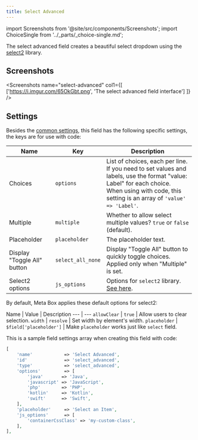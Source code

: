 ```yaml
---
title: Select Advanced
---
```


import Screenshots from '@site/src/components/Screenshots';
import ChoiceSingle from '../_parts/_choice-single.md';

The select advanced field creates a beautiful select dropdown using the [select2](https://select2.org/) library.

## Screenshots

<Screenshots name="select-advanced" col1={[
    ['https://i.imgur.com/65OkGbt.png', 'The select advanced field interface']
]} />

## Settings

Besides the [common settings](/field-settings/), this field has the following specific settings, the keys are for use with code:

Name | Key | Description
--- | --- | ---
Choices | `options` | List of choices, each per line. If you need to set values and labels, use the format "value: Label" for each choice.<br />When using with code, this setting is an array of `'value' => 'Label'`.
Multiple | `multiple` | Whether to allow select multiple values? `true` or `false` (default).
Placeholder | `placeholder` | The placeholder text.
Display "Toggle All" button | `select_all_none` | Display "Toggle All" button to quickly toggle choices. Applied only when "Multiple" is set.
Select2 options | `js_options` | Options for `select2` library. [See here](https://select2.org/configuration).

By default, Meta Box applies these default options for select2:

Name | Value | Description
--- | ---
`allowClear` | `true` | Allow users to clear selection.
`width` | `resolve` | Set width by element's width.
`placeholder` | `$field['placeholder']` | Make `placeholder` works just like `select` field.

This is a sample field settings array when creating this field with code:

```php
[
    'name'            => 'Select Advanced',
    'id'              => 'select_advanced',
    'type'            => 'select_advanced',
    'options'         => [
        'java'       => 'Java',
        'javascript' => 'JavaScript',
        'php'        => 'PHP',
        'kotlin'     => 'Kotlin',
        'swift'      => 'Swift',
    ],
    'placeholder'     => 'Select an Item',
    'js_options'      => [
        'containerCssClass' => 'my-custom-class',
    ],
],
```

<ChoiceSingle />
